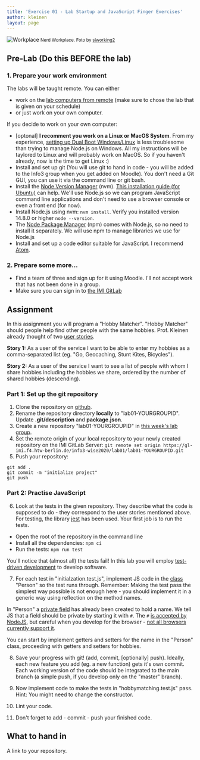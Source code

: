 ```yaml
---
title: 'Exercise 01 - Lab Startup and JavaScript Finger Exercises'
author: kleinen
layout: page
---
```

![Workplace](../images/workplace.jpg "pumpkins")
<small class = "float-right">Nerd Workplace. Foto by [slworking2](https://www.flickr.com/photos/slworking/8539204081/)</small>

## Pre-Lab (Do this BEFORE the lab)

### 1. Prepare your work environment
The labs will be taught remote. You can either
* work on the [lab computers from remote](https://imi-bachelor.htw-berlin.de/studium/labore/hinweise/entfernter-zugriff-auf-labor-pcs-ueber-vpn-und-remote-desktop/) (make sure to chose the lab that is given on your schedule) 
* or just work on your own computer. 

If you decide to work on your own computer:
* [optonal] **I recomment you work on a Linux or MacOS System**. From my experience, [setting up Dual Boot Windows/Linux](https://www.groovypost.com/howto/dual-boot-windows-10-linux/) is less troublesome than trying to manage Node.js on Windows. All my instructions will be taylored to Linux and will probably work on MacOS. So if you haven't already, now is the time to get Linux :)
* Install and set up git (You will use git to hand in code - you will be added to the Info3 group when you get added on Moodle). You don't need a Git GUI, you can use it via the command line or git bash.
* Install the [Node Version Manager](https://github.com/nvm-sh/nvm/blob/master/README.md#installing-and-updating) (nvm). [This installation guide (for Ubuntu)](https://www.cyberithub.com/install-nvm-for-node-js/) can help. We'll use Node.js so we can program JavaScript command line applications and don't need to use a browser console or even a front end (for now). 
* Install Node.js using nvm: `nvm install`. Verify you installed version 14.8.0 or higher `node --version`. 
* The [Node Package Manager](https://docs.npmjs.com/) (npm) comes with Node.js, so no need to install it separately. We will use npm to manage libraries we use for Node.js
* Install and set up a code editor suitable for JavaScript. I recommend [Atom](https://atom.io). 

### 2. Prepare some more...
* Find a team of three and sign up for it using Moodle. I'll not accept work that has not been done in a group.
* Make sure you can sign in to [the IMI GitLab](https://gl-imi.f4.htw-berlin.de)

## Assignment
In this assignment you will program a "Hobby Matcher". "Hobby Matcher" should people help find other people with the same hobbies. Prof. Kleinen already thought of two [user stories](https://en.wikipedia.org/wiki/User_story). 

**Story 1:** As a user of the service I want to be able to enter my hobbies as a comma-separated list (eg. "Go, Geocaching, Stunt Kites, Bicycles").

**Story 2:** As a user of the service I want to see a list of people with whom I share hobbies including the hobbies we share, ordered by the number of shared hobbies (descending).

### Part 1: Set up the git repository

1. Clone the repository on [github](https://github.com/htw-imi-info3/lab-01-js-exercise). 
2. Rename the repository directory **locally** to "lab01-YOURGROUPID". Update **.git/description** and **package.json**.
3. Create a new repository "lab01-YOURGROUPID" in [this week's lab group](https://gl-imi.f4.htw-berlin.de/info3-wise2020/lab01).
4. Set the remote origin of your local repository to your newly created repository on the IMI GitLab Server: 
`git remote set origin https://gl-imi.f4.htw-berlin.de/info3-wise2020/lab01/lab01-YOURGROUPID.git`
5. Push your repository: 
```
git add .
git commit -m "initialize project"
git push
```

### Part 2: Practise JavaScript

6. Look at the tests in the given repository. They describe what the code is supposed to do - they correspond to the user stories mentioned above. For testing, the library [jest](https://jestjs.io/) has been used. Your first job is to run the tests.

* Open the root of the repository in the command line
* Install all the dependencies: `npm ci`
* Run the tests: `npm run test`

You'll notice that (almost all) the tests fail! In this lab you will employ [test-driven development](https://en.wikipedia.org/wiki/Test-driven_development) to develop software. 

7. For each test in "initialzation.test.js", implement JS code in the [class](https://developer.mozilla.org/en-US/docs/Web/JavaScript/Reference/Classes) "Person" so the test runs through. Remember: Making the test pass the simplest way possible is not enough here - you should implement it in a generic way using reflection on the method names. 

In "Person" a [private field](https://developer.mozilla.org/en-US/docs/Web/JavaScript/Reference/Classes/Private_class_fields) has already been created to hold a name. We tell JS that a field should be private by starting it with `#`. The `#` [is accepted by NodeJS](https://node.green/#ESNEXT-candidate--stage-3--instance-class-fields), but careful when you develop for the browser - [not all browsers currently support it](https://caniuse.com/#feat=mdn-javascript_classes_private_class_fields).

You can start by implement getters and setters for the name in the "Person" class, proceeding with getters and setters for hobbies. 

8. Save your progress with git! (add, commit, [optionally] push). Ideally, each new feature you add (eg. a new function) gets it's own commit. Each working version of the code should be integrated to the main branch (a simple push, if you develop only on the "master" branch).

9. Now implement code to make the tests in "hobbymatching.test.js" pass. Hint: You might need to change the constructor. 

10. Lint your code.

10. Don't forget to add - commit - push your finished code.

## What to hand in
A link to your repository.
